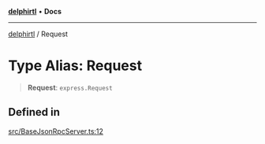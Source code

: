 [**delphirtl**](../README.md) • **Docs**

***

[delphirtl](../globals.md) / Request

# Type Alias: Request

> **Request**: `express.Request`

## Defined in

[src/BaseJsonRpcServer.ts:12](https://github.com/chuacw/delphirtl/blob/6aa69946480948177da786cf3f6d1a4c3cea17f9/src/BaseJsonRpcServer.ts#L12)
